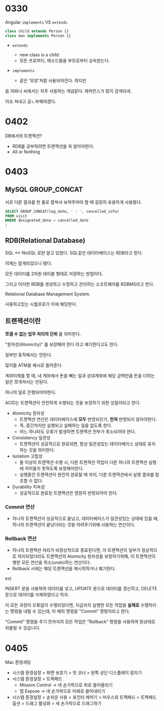 # 0330

Angular `implements` VS `extends`

```typescript
class child extends Person {}
class man implements Person {}
```



- `extends`
  - new class is a child
  - 모든 프로퍼티, 메소드들을 부모로부터 상속받는다.



- `implements`
  - 같은 '모양'처럼 사용되어진다. 하지만 



음 자바나 씨에서는 자주 사용하는 개념같다. 레퍼런스가 많이 검색되네.

이슈 쳐내고 공ㄴ부해야겠다.



# 0402

DB에서의 트랜잭션?

- RDB를 공부하려면 트랜잭션을 꼭 알아야한다.
- All or Nothing





# 0403

## MySQL GROUP_CONCAT

서로 다른 결과를 한 줄로 합쳐서 보여주어야 할 때 굉장히 유용하게 사용했다.

```sql
SELECT GROUP_CONCAT(log_date, ' : ', cancelled_info)
FROM visit
WHERE designated_date = cancelled_date
;
```



## RDB(Relational Database)

SQL <-> NoSQL 로만 알고 있었다. SQL같은 데이터베이스는 RDB라고 한다.

이제는 알게되었으니 됐다.

모든 데이터를 2차원 테이블 형태로 저장하는 방법이다.

그리고 이러한 RDB를 생성하고 수정하고 관리하는 소프트웨어를 RDBMS라고 한다.

Relational Database Management System.

사용하고있는 시퀄프로가 이에 해당한다.



## 트랜잭션이란

**쪼갤 수 없는 업무 처리의 단위** 를 의미한다.

"원자성(Atomicity)" 를 보장해야 한다 라고 얘기한다고도 한다.

일부만 동작해서는 안된다.

많이들 ATM을 예시로 들어준다.

계좌이체를 할 때, 내 계좌에서 돈을 빼는 일과 상대계좌에 해당 금액만큼 돈을 더하는 일은 쪼개져서는 안된다.

하나의 일로 진행되어야한다.

ACID는 트랜젝션이 안전하게 수행되는 것을 보장하기 위한 성질이라고 한다.

- Atomicity 원자성
  - 트랜잭션 연산은 데이터베이스에 **모두** 반영되던가, **전혀** 반영되지 않아야한다.
  - 즉, 중간까지만 실행되고 실패하는 일을 없도록 한다.
  - 어느 하나라도 오류가 발생하면 트랜잭션 전부가 취소되어야 한다.
- Consistency 일관성
  - 트랜잭션이 성공적으로 완료되면, 항상 일관성있는 데이터베이스 상태로 유지하는 것을 의미한다.
- Isolation 고립성
  - 둘 이상의 트랜잭션 수행 시, 다른 트랜잭션 작업이 다른 하나의 트랜잭션 실행에 끼어들지 못하도록 보장해야한다.
  - 실행중인 트랜잭션이 완전히 완료될 때 까지, 다른 트랜잭션에서 실행 결과를 참조할 수 없다.
- Durability 지속성
  - 성공적으로 완료된 트랜잭션은 영원히 반영되어야 한다.



### Commit 연산

- 하나의 트랜잭션이 성공적으로 끝났고, 데이터베이스가 일관성있는 상태에 있을 때, 하나의 트랜잭션이 끝났다라는 것을 아려주기위해 사용하는 연산이다.



### Rollback 연산

- 하나의 트랜잭션 처리가 비정상적으로 종료된다면, 이 트랜잭션의 일부가 정상적으로 처리되었더라도 트랜잭션의 Atomicity 원자성을 보장하기위해, 이 트랜잭션이 행한 모든 연산을 취소(undo)하는 연산이다.
- Rollback 시에는 해당 트랜잭션을 재시작하거나 폐기한다.



ex)

INSERT 문을 사용하여 데이터를 넣고, UPDATE 문으로 데이터를 갱신하고, DELETE 문으로 데이터를 삭제하였다고 하자.

이 모든 과정이 오류없이 수행되었다면, 지금까지 실행한 모든 작업을 **실제로** 수행하라는 명령을 내릴 수 있는데, 이 때의 명령을 "Commit" 명령이라고 한다.

"Commit" 명령을 주기 전까지의 모든 작업은 "Rollback" 명령을 사용하여 원상태로 되돌릴 수 있습니다.



# 0405

Mac 환경세팅

- 시스템 환경설정 > 화면 보호기 > 핫 코너 > 왼쪽 상단 디스플레이 잠자기
- 시스템 환경설정 > 트랙패드
  - Mission Control -> 네 손가락으로 위로 쓸어올리기
  - 앱 Expose -> 네 손가락으로 아래로 쓸어내리기
- 시스템 환경설정 > 손쉬운 사용 > 포인터 제어기 > 마우스와 트랙패드 > 트랙패드 옵션 > 드래그 활성화 > 세 손가락으로 드래그하기

